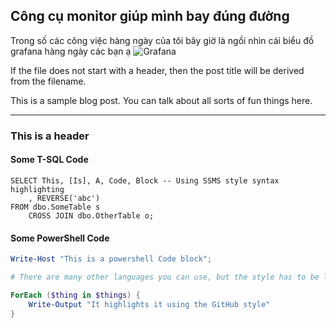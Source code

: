 ## Công cụ monitor giúp mình bay đúng đường

Trong số các công việc hàng ngày của tôi bây giờ là ngồi nhìn cái biểu đồ grafana hàng ngày các bạn ạ
![Grafana](https://myoctocat.com/assets/images/base-octocat.svg)

If the file does not start with a header, then the post title will be derived from the filename.

This is a sample blog post. You can talk about all sorts of fun things here.

---

### This is a header

#### Some T-SQL Code

```tsql
SELECT This, [Is], A, Code, Block -- Using SSMS style syntax highlighting
    , REVERSE('abc')
FROM dbo.SomeTable s
    CROSS JOIN dbo.OtherTable o;
```

#### Some PowerShell Code

```powershell
Write-Host "This is a powershell Code block";

# There are many other languages you can use, but the style has to be loaded first

ForEach ($thing in $things) {
    Write-Output "It highlights it using the GitHub style"
}
```